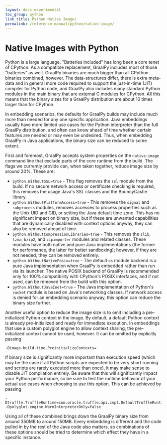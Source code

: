 ```yaml
---
layout: docs-experimental
toc_group: python
link_title: Python Native Images
permalink: /reference-manual/python/native-image/
---
```

# Native Images with Python

Python is a large language.
"Batteries included" has long been a core tenet of CPython.
As a compatible replacement, GraalPy includes most of those "batteries" as well.
GraalPy binaries are much bigger than all CPython binaries combined, however.
The data-structures differ, there is extra meta-data and in general more code required to support the just-in-time (JIT) compiler for Python code, and GraalPy also includes many standard Python modules in the main binary that are external C modules for CPython.
All this means that the binary sizes for a GraalPy distribution are about 10 times larger than for CPython.

In embedding scenarios, the defaults for GraalPy builds may include much more than needed for any one specific application.
Java embeddings usually have more limited use cases for the Python interpreter than the full GraalPy distribution, and often can know ahead of time whether certain features are needed or may even be undesired.
Thus, when embedding GraalPy in Java applications, the binary size can be reduced to some extent.

First and foremost, GraalPy accepts system properties on the `native-image` command line that exclude parts of the core runtime from the build.
The flags we currently provide can, when taken together, reduce image size by around 20%.
These are:

* `python.WithoutSSL=true` - This flag removes the `ssl` module from the build.
  If no secure network access or certificate checking is required, this removes the usage Java's SSL classes and the BouncyCastle library.
* `python.WithoutPlatformAccess=true` - This removes the `signal` and `subprocess` modules, removes accesses to process properties such as the Unix UID and GID, or setting the Java default time zone.
  This has no significant impact on binary size, but if these are unwanted capabilities that are dynamically disabled with context options anyway, they can also be removed ahead of time.
* `python.WithoutCompressionLibraries=true` - This removes the `zlib`, `lzma`, `bzip2`, and `zipimporter` modules and related classes.
  These modules have both native and pure Java implementations (the former for performance, the latter for better sandboxing); however, if they are not needed, they can be removed entirely.
* `python.WithoutNativePosix=true` - The default `os` module backend is a pure Java implementation when GraalPy is embedded rather than run via its launcher.
  The native POSIX backend of GraalPy is recommended only for 100% compatibility with CPython's POSIX interfaces, and if not used, can be removed from the build with this option.
* `python.WithoutJavaInet=true` - The Java implementation of Python's `socket` module is based on Java's networking classes.
  If network access is denied for an embedding scenario anyway, this option can reduce the binary size further.

Another useful option to reduce the image size is to omit including a pre-initialized Python context in the image.
By default, a default Python context is already pre-initialized and ready for immediate execution.
In embeddings that use a custom polyglot engine to allow context sharing, the pre-initialized context cannot be used, however.
It can be omitted by explicitly passing

    -Dimage-build-time.PreinitializeContexts=

If binary size is significantly more important than execution speed (which may be the case if all Python scripts are expected to be very short running and scripts are rarely executed more than once), it may make sense to disable JIT compilation entirely.
Be aware that this will significantly impact your Python performance, so be sure to test the runtime behavior of your actual use cases when choosing to use this option.
This can be achieved by passing

    -Dtruffle.TruffleRuntime=com.oracle.truffle.api.impl.DefaultTruffleRuntime -Dpolyglot.engine.WarnInterpreterOnly=false

Using all of these combined brings down the GraalPy binary size from around 350MB to around 150MB.
Every embedding is different and the code pulled in by the rest of the Java code also matters, so combinations of these options should be tried to determine which effect they have in a specific instance.
